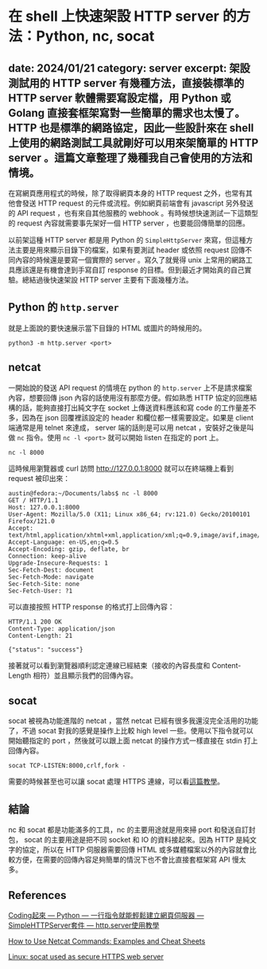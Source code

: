 # 在 shell 上快速架設 HTTP server 的方法：Python, nc, socat
date: 2024/01/21
category: server
excerpt: 架設測試用的 HTTP server 有幾種方法，直接裝標準的 HTTP server 軟體需要寫設定檔，用 Python 或 Golang 直接套框架寫對一些簡單的需求也太慢了。 HTTP 也是標準的網路協定，因此一些設計來在 shell 上使用的網路測試工具就剛好可以用來架簡單的 HTTP server 。這篇文章整理了幾種我自己會使用的方法和情境。
---

在寫網頁應用程式的時候，除了取得網頁本身的 HTTP request 之外，也常有其他會發送 HTTP request 的元件或流程。例如網頁前端會有 javascript 另外發送的 API request ，也有來自其他服務的 webhook 。有時候想快速測試一下這類型的 request 內容就需要事先架好一個 HTTP server ，也要能回傳簡單的回應。

以前架這種 HTTP server 都是用 Python 的 `SimpleHttpServer` 來寫，但這種方法主要是用來顯示目錄下的檔案，如果有要測試 header 或依照 request 回傳不同內容的時候還是要寫一個實際的 server 。寫久了就覺得 unix 上常用的網路工具應該還是有機會達到手寫自訂 response 的目標。但到最近才開始真的自己實驗。總結過後快速架設 HTTP server 主要有下面幾種方法。

## Python 的 `http.server` 

就是上面說的要快速展示當下目錄的 HTML 或圖片的時候用的。

```
python3 -m http.server <port>
```

## netcat

一開始說的發送 API request 的情境在 python 的 `http.server` 上不是請求檔案內容，想要回傳 json 內容的話使用沒有那麼方便。假如熟悉 HTTP 協定的回應結構的話，能夠直接打出純文字在 socket 上傳送資料應該和寫 code 的工作量差不多，因為在 json 回覆裡該設定的 header 和欄位都一樣需要設定。如果是 client 端通常是用 telnet 來達成， server 端的話則是可以用 netcat ，安裝好之後是叫做 `nc` 指令。使用 `nc -l <port>` 就可以開始 listen 在指定的 port 上。

```
nc -l 8000
```

這時候用瀏覽器或 curl 訪問 http://127.0.0.1:8000 就可以在終端機上看到 request 被印出來：

```
austin@fedora:~/Documents/labs$ nc -l 8000
GET / HTTP/1.1
Host: 127.0.0.1:8000
User-Agent: Mozilla/5.0 (X11; Linux x86_64; rv:121.0) Gecko/20100101 Firefox/121.0
Accept: text/html,application/xhtml+xml,application/xml;q=0.9,image/avif,image/webp,*/*;q=0.8
Accept-Language: en-US,en;q=0.5
Accept-Encoding: gzip, deflate, br
Connection: keep-alive
Upgrade-Insecure-Requests: 1
Sec-Fetch-Dest: document
Sec-Fetch-Mode: navigate
Sec-Fetch-Site: none
Sec-Fetch-User: ?1

```

可以直接按照 HTTP response 的格式打上回傳內容：

```
HTTP/1.1 200 OK
Content-Type: application/json
Content-Length: 21

{"status": "success"}

```

接著就可以看到瀏覽器順利認定連線已經結束（接收的內容長度和 Content-Length 相符）並且顯示我們的回傳內容。

## socat

socat 被視為功能進階的 netcat ，當然 netcat 已經有很多我還沒完全活用的功能了，不過 socat 對我的感覺是操作上比較 high level 一些。使用以下指令就可以開始聽指定的 port ，然後就可以跟上面 netcat 的操作方式一樣直接在 stdin 打上回傳內容。

```
socat TCP-LISTEN:8000,crlf,fork -
```

需要的時候甚至也可以讓 socat 處理 HTTPS 連線，可以看[這篇教學](https://fabianlee.org/2022/10/26/linux-socat-used-as-secure-https-web-server/)。

## 結論

nc 和 socat 都是功能滿多的工具，nc 的主要用途就是用來掃 port 和發送自訂封包， socat 的主要用途是把不同 socket 和 IO 的資料接起來。因為 HTTP 是純文字的協定，所以在 HTTP 伺服器需要回傳 HTML 或多媒體檔案以外的內容就會比較方便，在需要的回傳內容足夠簡單的情況下也不會比直接套框架寫 API 慢太多。

## References

[Coding起來 — Python — 一行指令就能輕鬆建立網頁伺服器 — SimpleHTTPServer套件 — http.server使用教學](https://chwang12341.medium.com/coding%E8%B5%B7%E4%BE%86-python-%E4%B8%80%E8%A1%8C%E6%8C%87%E4%BB%A4%E5%B0%B1%E8%83%BD%E8%BC%95%E9%AC%86%E5%BB%BA%E7%AB%8B%E7%B6%B2%E9%A0%81%E4%BC%BA%E6%9C%8D%E5%99%A8-simplehttpserver%E5%A5%97%E4%BB%B6-http-server%E4%BD%BF%E7%94%A8%E6%95%99%E5%AD%B8-34c30b81c26)

[How to Use Netcat Commands: Examples and Cheat Sheets](https://www.varonis.com/blog/netcat-commands)

[Linux: socat used as secure HTTPS web server](https://fabianlee.org/2022/10/26/linux-socat-used-as-secure-https-web-server/)

